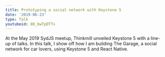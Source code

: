```yaml
---
title: Prototyping a social network with Keystone 5
date: '2019-06-23'
type: Talk
youtubeid: 8D_bwTpDTTs
---
```


At the May 2019 SydJS meetup, Thinkmill unveiled Keystone 5 with a line-up of talks. In this talk, I show off how I am building The Garage, a social network for car lovers, using Keystone 5 and React Native.
